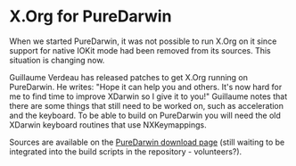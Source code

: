 # X.Org for PureDarwin

When we started PureDarwin, it was not possible to run X.Org on it since support for native IOKit mode had been removed from its sources. This situation is changing now.

Guillaume Verdeau has released patches to get X.Org running on PureDarwin.
He writes: "Hope it can help you and others. It's now hard for me to find time to improve XDarwin so I give it to you!"
Guillaume notes that there are some things that still need to be worked on, such as acceleration and the keyboard. To be able to build on PureDarwin you will need the old XDarwin keyboard routines that use NXKeymappings.

Sources are available on the [PureDarwin download page](/about/Downloads) (still waiting to be integrated into the build scripts in the repository - volunteers?).
